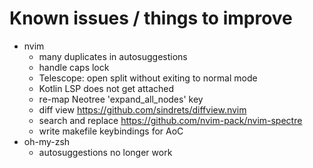 # Known issues / things to improve

- nvim
    - many duplicates in autosuggestions
    - handle caps lock
    - Telescope: open split without exiting to normal mode
    - Kotlin LSP does not get attached
    - re-map Neotree 'expand_all_nodes' key
    - diff view https://github.com/sindrets/diffview.nvim
    - search and replace https://github.com/nvim-pack/nvim-spectre
    - write makefile keybindings for AoC
- oh-my-zsh
    - autosuggestions no longer work
